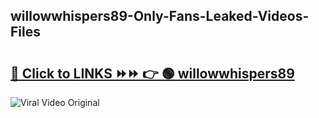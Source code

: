 
 ## willowwhispers89-Only-Fans-Leaked-Videos-Files

# <h2><a href="https://mediaupload.pro?willowwhispers89">🔗 Click to LINKS ⏩⏩ 👉 🟢 willowwhispers89 </a></h2>

<a href="https://mediaupload.pro?willowwhispers89" rel="nofollow" data-target="animated-image.originalLink"><img src="https://i.ibb.co.com/xMMVF88/686577567.gif" alt="Viral Video Original" style="max-width: 100%; display: inline-block;" data-target="animated-image.originalImage"></a>